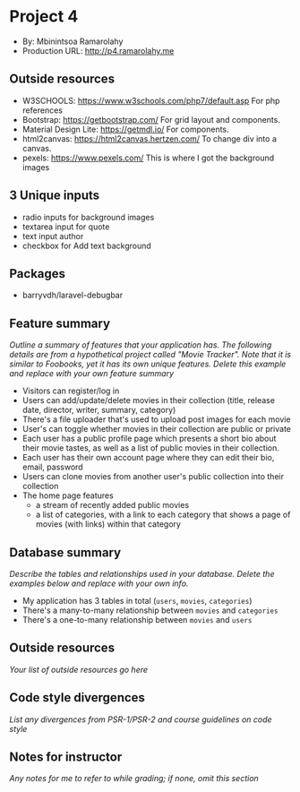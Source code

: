 # Project 4
+ By: Mbinintsoa Ramarolahy
+ Production URL: <http://p4.ramarolahy.me>

## Outside resources
+ W3SCHOOLS: https://www.w3schools.com/php7/default.asp
    For php references
+ Bootstrap: https://getbootstrap.com/
    For grid layout and components.
+ Material Design Lite: https://getmdl.io/
    For components.
+ html2canvas: https://html2canvas.hertzen.com/
    To change div into a canvas.
+ pexels: https://www.pexels.com/
    This is where I got the background images

## 3 Unique inputs
+ radio inputs for background images
+ textarea input for quote
+ text input author
+ checkbox for Add text background

## Packages
+ barryvdh/laravel-debugbar


## Feature summary
*Outline a summary of features that your application has. The following details are from a hypothetical project called "Movie Tracker". Note that it is similar to Foobooks, yet it has its own unique features. Delete this example and replace with your own feature summary*

+ Visitors can register/log in
+ Users can add/update/delete movies in their collection (title, release date, director, writer, summary, category)
+ There's a file uploader that's used to upload post images for each movie
+ User's can toggle whether movies in their collection are public or private
+ Each user has a public profile page which presents a short bio about their movie tastes, as well as a list of public movies in their collection. 
+ Each user has their own account page where they can edit their bio, email, password
+ Users can clone movies from another user's public collection into their collection
+ The home page features
  + a stream of recently added public movies
  + a list of categories, with a link to each category that shows a page of movies (with links) within that category
  
## Database summary
*Describe the tables and relationships used in your database. Delete the examples below and replace with your own info.*

+ My application has 3 tables in total (`users`, `movies`, `categories`)
+ There's a many-to-many relationship between `movies` and `categories`
+ There's a one-to-many relationship between `movies` and `users`

## Outside resources
*Your list of outside resources go here*

## Code style divergences
*List any divergences from PSR-1/PSR-2 and course guidelines on code style*

## Notes for instructor
*Any notes for me to refer to while grading; if none, omit this section*
